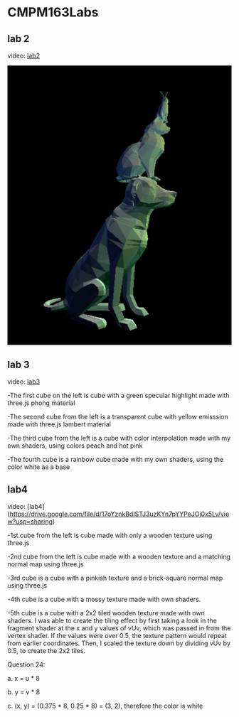 # CMPM163Labs
## lab 2
video: [lab2](https://drive.google.com/file/d/1v80JFHKpnjn0SIYwIFtktsyKr1GgK6_p/view?usp=sharing)

![](lab2/animal_tower.PNG)

## lab 3
video: [lab3](https://drive.google.com/file/d/1xnUWgztpeoFR3ib15U4wUwX_iNl-c0vL/view?usp=sharing)

-The first cube on the left is cube with a green specular highlight made with three.js phong material

-The second cube from the left is a transparent cube with yellow emisssion made with three.js lambert material

-The third cube from the left is a cube with color interpolation made with my own shaders, using colors peach and hot pink

-The fourth cube is a rainbow cube made with my own shaders, using the color white as a base

## lab4
video: [lab4] (https://drive.google.com/file/d/17oYznkBdISTJ3uzKYn7pYYPeJOj0x5Lv/view?usp=sharing)

-1st cube from the left is cube made with only a wooden texture using three.js

-2nd cube from the left is cube made with a wooden texture and a matching normal map using three.js

-3rd cube is a cube with a pinkish texture and a brick-square normal map using three.js

-4th cube is a cube with a mossy texture made with own shaders.

-5th cube is a cube with a 2x2 tiled wooden texture made with own shaders. I was able to create the tiling effect by first
taking a look in the fragment shader at the x and y values of vUv, which was passed in from the vertex shader. If the values 
were over 0.5, the texture pattern would repeat from earlier coordinates. Then, I scaled the texture down by dividing 
vUv by 0.5, to create the 2x2 tiles.    


Question 24:

a. x = u * 8 

b. y = v * 8 

c. (x, y) = (0.375 * 8, 0.25 * 8) = (3, 2), therefore the color is white
